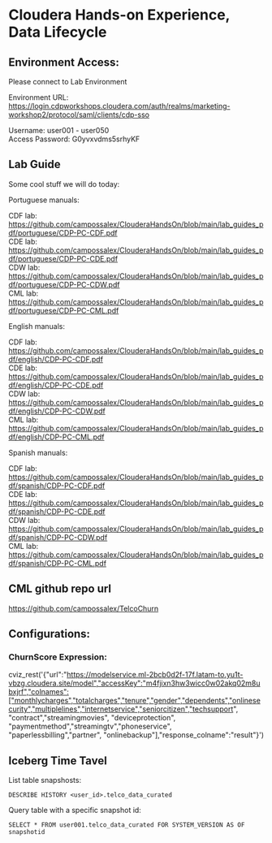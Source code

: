 # Cloudera Hands-on Experience, Data Lifecycle

## Environment Access:

Please connect to Lab Environment

Environment URL:    https://login.cdpworkshops.cloudera.com/auth/realms/marketing-workshop2/protocol/saml/clients/cdp-sso  

Username:          user001 - user050  
Access Password:   G0yvxvdms5srhyKF  

## Lab Guide

Some cool stuff we will do today:

Portuguese manuals:

CDF lab: https://github.com/campossalex/ClouderaHandsOn/blob/main/lab_guides_pdf/portuguese/CDP-PC-CDF.pdf  
CDE lab: https://github.com/campossalex/ClouderaHandsOn/blob/main/lab_guides_pdf/portuguese/CDP-PC-CDE.pdf  
CDW lab: https://github.com/campossalex/ClouderaHandsOn/blob/main/lab_guides_pdf/portuguese/CDP-PC-CDW.pdf  
CML lab: https://github.com/campossalex/ClouderaHandsOn/blob/main/lab_guides_pdf/portuguese/CDP-PC-CML.pdf  

English manuals:

CDF lab: https://github.com/campossalex/ClouderaHandsOn/blob/main/lab_guides_pdf/english/CDP-PC-CDF.pdf  
CDE lab: https://github.com/campossalex/ClouderaHandsOn/blob/main/lab_guides_pdf/english/CDP-PC-CDE.pdf  
CDW lab: https://github.com/campossalex/ClouderaHandsOn/blob/main/lab_guides_pdf/english/CDP-PC-CDW.pdf  
CML lab: https://github.com/campossalex/ClouderaHandsOn/blob/main/lab_guides_pdf/english/CDP-PC-CML.pdf  

Spanish manuals:

CDF lab: https://github.com/campossalex/ClouderaHandsOn/blob/main/lab_guides_pdf/spanish/CDP-PC-CDF.pdf  
CDE lab: https://github.com/campossalex/ClouderaHandsOn/blob/main/lab_guides_pdf/spanish/CDP-PC-CDE.pdf  
CDW lab: https://github.com/campossalex/ClouderaHandsOn/blob/main/lab_guides_pdf/spanish/CDP-PC-CDW.pdf  
CML lab: https://github.com/campossalex/ClouderaHandsOn/blob/main/lab_guides_pdf/spanish/CDP-PC-CML.pdf  

## CML github repo url  
https://github.com/campossalex/TelcoChurn

## Configurations:  

### ChurnScore Expression:  
cviz_rest('{"url":"https://modelservice.ml-2bcb0d2f-17f.latam-to.yu1t-vbzg.cloudera.site/model","accessKey":"m4fjixn3hw3wicc0w02akq02m8ubxjrf","colnames":["monthlycharges","totalcharges","tenure","gender","dependents","onlinesecurity","multiplelines","internetservice","seniorcitizen","techsupport", "contract","streamingmovies", "deviceprotection", "paymentmethod","streamingtv","phoneservice", "paperlessbilling","partner", "onlinebackup"],"response_colname":"result"}')

## Iceberg Time Tavel
List table snapshosts:  
``` 
DESCRIBE HISTORY <user_id>.telco_data_curated

``` 
Query table with a specific snapshot id:  
``` 
SELECT * FROM user001.telco_data_curated FOR SYSTEM_VERSION AS OF snapshotid

``` 

